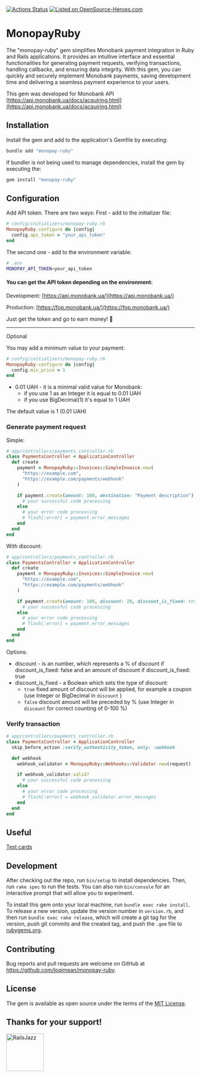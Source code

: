 [![Actions Status](https://github.com/loqimean/monopay-ruby/actions/workflows/ci.yml/badge.svg)](https://github.com/loqimean/monopay-ruby/actions)
[![Listed on OpenSource-Heroes.com](https://opensource-heroes.com/badge-v1.svg)](https://opensource-heroes.com/r/loqimean/fake_picture)

# MonopayRuby

The "monopay-ruby" gem simplifies Monobank payment integration in Ruby and Rails applications. It provides an intuitive interface and essential functionalities for generating payment requests, verifying transactions, handling callbacks, and ensuring data integrity. With this gem, you can quickly and securely implement Monobank payments, saving development time and delivering a seamless payment experience to your users.

This gem was developed for Monobank API [https://api.monobank.ua/docs/acquiring.html](https://api.monobank.ua/docs/acquiring.html)

## Installation

Install the gem and add to the application's Gemfile by executing:

```bash
bundle add "monopay-ruby"
```

If bundler is not being used to manage dependencies, install the gem by executing the:

```ruby
gem install "monopay-ruby"
```

## Configuration

Add API token. There are two ways:
First - add to the initializer file:

```ruby
# config/initializers/monopay-ruby.rb
MonopayRuby.configure do |config|
  config.api_token = "your_api_token"
end
```

The second one - add to the environment variable:

```bash
# .env
MONOPAY_API_TOKEN=your_api_token
```

#### You can get the API token depending on the environment:

Development: [https://api.monobank.ua/](https://api.monobank.ua/)

Production: [https://fop.monobank.ua/](https://fop.monobank.ua/)

Just get the token and go to earn money! 🚀


_______________________________________________________________

Optional

You may add a minimum value to your payment:

```ruby
# config/initializers/monopay-ruby.rb
MonopayRuby.configure do |config|
  config.min_price = 1
end
```
* 0.01 UAH - it is a minimal valid value for Monobank:
  - if you use 1 as an Integer it is equal to 0.01 UAH
  - if you use BigDecimal(1) it's equal to 1 UAH

The default value is 1 (0.01 UAH)


### Generate payment request

Simple:

```ruby
# app/controllers/payments_controller.rb
class PaymentsController < ApplicationController
  def create
    payment = MonopayRuby::Invoices::SimpleInvoice.new(
      "https://example.com",
      "https://example.com/payments/webhook"
    )

    if payment.create(amount: 100, destination: "Payment description")
      # your successful code processing
    else
      # your error code processing
      # flash[:error] = payment.error_messages
    end
  end
end
```

With discount:

```ruby
# app/controllers/payments_controller.rb
class PaymentsController < ApplicationController
  def create
    payment = MonopayRuby::Invoices::SimpleInvoice.new(
      "https://example.com",
      "https://example.com/payments/webhook"
    )

    if payment.create(amount: 100, discount: 20, discount_is_fixed: true, destination: "Payment description")
      # your successful code processing
    else
      # your error code processing
      # flash[:error] = payment.error_messages
    end
  end
end
```

Options:
- discount - is an number, which represents a % of discount if discount_is_fixed: false and an amount of discount if discount_is_fixed: true
- discount_is_fixed - a Boolean which sets the type of discount:
  - ```true``` fixed amount of discount will be applied, for example a coupon (use Integer or BigDecimal in ```discount``` )
  - ```false``` discount amount will be preceded by % (use Integer in ```discount``` for correct counting of 0-100 %)


### Verify transaction

```ruby
# app/controllers/payments_controller.rb
class PaymentsController < ApplicationController
  skip_before_action :verify_authenticity_token, only: :webhook

  def webhook
    webhook_validator = MonopayRuby::Webhooks::Validator.new(request)

    if webhook_validator.valid?
      # your successful code processing
    else
      # your error code processing
      # flash[:error] = webhook_validator.error_messages
    end
  end
end
```

## Useful
[Test cards](https://na-gateway.mastercard.com/api/documentation/integrationGuidelines/supportedFeatures/testAndGoLive.html?locale=en_US)

## Development

After checking out the repo, run `bin/setup` to install dependencies. Then, run `rake spec` to run the tests. You can also run `bin/console` for an interactive prompt that will allow you to experiment.

To install this gem onto your local machine, run `bundle exec rake install`. To release a new version, update the version number in `version.rb`, and then run `bundle exec rake release`, which will create a git tag for the version, push git commits and the created tag, and push the `.gem` file to [rubygems.org](https://rubygems.org).

## Contributing

Bug reports and pull requests are welcome on GitHub at https://github.com/loqimean/monopay-ruby.

## License

The gem is available as open source under the terms of the [MIT License](https://opensource.org/licenses/MIT).

## Thanks for your support!
[<img width="100" alt="RailsJazz" src="https://avatars.githubusercontent.com/u/104008706?s=200">](https://github.com/railsjazz)
